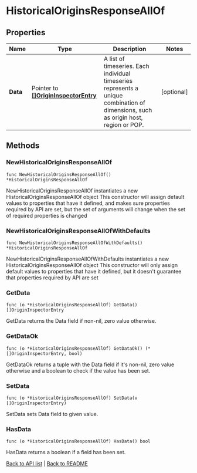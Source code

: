 # HistoricalOriginsResponseAllOf

## Properties

Name | Type | Description | Notes
------------ | ------------- | ------------- | -------------
**Data** | Pointer to [**[]OriginInspectorEntry**](OriginInspectorEntry.md) | A list of timeseries. Each individual timeseries represents a unique combination of dimensions, such as origin host, region or POP. | [optional] 

## Methods

### NewHistoricalOriginsResponseAllOf

`func NewHistoricalOriginsResponseAllOf() *HistoricalOriginsResponseAllOf`

NewHistoricalOriginsResponseAllOf instantiates a new HistoricalOriginsResponseAllOf object
This constructor will assign default values to properties that have it defined,
and makes sure properties required by API are set, but the set of arguments
will change when the set of required properties is changed

### NewHistoricalOriginsResponseAllOfWithDefaults

`func NewHistoricalOriginsResponseAllOfWithDefaults() *HistoricalOriginsResponseAllOf`

NewHistoricalOriginsResponseAllOfWithDefaults instantiates a new HistoricalOriginsResponseAllOf object
This constructor will only assign default values to properties that have it defined,
but it doesn't guarantee that properties required by API are set

### GetData

`func (o *HistoricalOriginsResponseAllOf) GetData() []OriginInspectorEntry`

GetData returns the Data field if non-nil, zero value otherwise.

### GetDataOk

`func (o *HistoricalOriginsResponseAllOf) GetDataOk() (*[]OriginInspectorEntry, bool)`

GetDataOk returns a tuple with the Data field if it's non-nil, zero value otherwise
and a boolean to check if the value has been set.

### SetData

`func (o *HistoricalOriginsResponseAllOf) SetData(v []OriginInspectorEntry)`

SetData sets Data field to given value.

### HasData

`func (o *HistoricalOriginsResponseAllOf) HasData() bool`

HasData returns a boolean if a field has been set.


[Back to API list](../README.md#documentation-for-api-endpoints) | [Back to README](../README.md)
